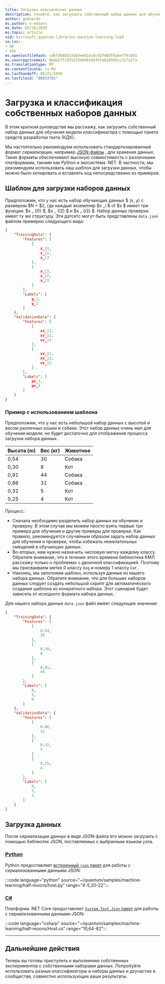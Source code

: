 ```yaml
---
title: Загрузка классических данных
description: Узнайте, как загрузить собственный набор данных для обучения модели-классификатора с помощью Microsoft Quantum Development Kit (КДК).
author: geduardo
ms.author: v-edsanc
ms.date: 02/16/2020
ms.topic: article
uid: microsoft.quantum.libraries.machine-learning.load
no-loc:
- Q#
- $$v
ms.openlocfilehash: cd6fdb6bb33a65ee02ac8c43f40df9abeff9c841
ms.sourcegitcommit: 9b0d1ffc8752334bd6145457a826505cc31fa27a
ms.translationtype: MT
ms.contentlocale: ru-RU
ms.lasthandoff: 09/21/2020
ms.locfileid: "90833701"
---
```

# <a name="load-and-classify-your-own-datasets"></a>Загрузка и классификация собственных наборов данных

В этом кратком руководстве мы расскажу, как загрузить собственный набор данных для обучения модели классификатора с помощью пакета средств разработки такта (КДК).

Мы настоятельно рекомендуем использовать стандартизированный формат сериализации, например [JSON-файлы](https://en.wikipedia.org/wiki/JSON) , для хранения данных.
Такие форматы обеспечивают высокую совместимость с различными платформами, такими как Python и экосистема .NET.
В частности, мы рекомендуем использовать наш шаблон для загрузки данных, чтобы можно было копировать и вставлять код непосредственно из примеров.

## <a name="template-for-loading-your-datasets"></a>Шаблон для загрузки наборов данных

Предположим, что у нас есть набор обучающих данных $ (x, y) с размером $N = $2, где каждый экземпляр $x _i $ of $x $ имеет три функции: $x _ {I1} $, $x _ {I2} $ и $x _ {i3} $.
Набор данных проверки имеет ту же структуру.
Эти датсетс могут быть представлены `data.json` файлом примерно следующего вида:

```json
{
    "TrainingData": {
        "Features": [
            [
                x_11,
                x_12,
                x_13
            ],
            [
                x_21,
                x_22,
                x_23
            ]
        ],
        "Labels": [
            y_1,
            y_2
        ]
    },
    "ValidationData": {
        "Features": [
            [
                xv_11,
                xv_12,
                xv_13
            ],
            [
                xv_11,
                xv_12,
                xv_13
            ]
        ],
        "Labels": [
            yv_1,
            yv_2
        ]
    }
}
```

### <a name="example-using-the-template"></a>Пример с использованием шаблона

Предположим, что у нас есть небольшой набор данных с высотой и весом различных кошки и собаки. Этот набор данных очень мал для обучения модели, но будет достаточно для отображения процесса загрузки набора данных.

| Высота (m) | Вес (кг) | Животное |
|-----------|------------|--------|
| 0,54      | 30         | Собака    |
| 0,30      | 8          | Кот    |
| 0,91      | 44         | Собака    |
| 0,86      | 31          | Собака    |
| 0,32      | 5         | Кот    |
| 0,25      | 4          | Кот    |

Процесс:

- Сначала необходимо разделить набор данных на обучение и проверку. В этом случае мы можем просто взять первые три примера для обучения и другие примеры для проверки. Как правило, рекомендуется случайным образом задать набор данных для обучения и проверки, чтобы избежать нежелательных смещений в обучающих данных.
- Во-вторых, нам нужно назначить числовую метку каждому классу. Обратите внимание, что в течение этого времени библиотека КМЛ расскажу только о проблемах с двоичной классификацией. Поэтому мы присваиваем метке 0 классу `Dog` и номеру 1 классу `Cat` .
- Наконец, мы заполняем шаблон, используя данные из нашего набора данных. Обратите внимание, что для больших наборов данных следует создать небольшой скрипт для автоматического создания шаблона из конкретного набора. Этот сценарий будет зависеть от исходного формата набора данных.

Для нашего набора данных `data.json` файл имеет следующее значение:

```json
{
    "TrainingData": {
        "Features": [
            [
                0.54,
                30
            ],
            [
                0.30,
                8
            ],
            [
                0.91,
                44
            ]
        ],
        "Labels": [
            0,
            1,
            0
        ]
    },
    "ValidationData": {
        "Features": [
            [
                0.86,
                31
            ],
            [
                0.32,
                5
            ]
            [
                0.25,
                4
            ]
        ],
        "Labels": [
            0,
            1,
            1
        ]
    }
}

```

## <a name="loading-the-data"></a>Загрузка данных

После сериализации данных в виде JSON-файла его можно загрузить с помощью библиотек JSON, поставляемых с выбранным языком узла.

### <a name="python"></a>[Python](#tab/tabid-python)

Python предоставляет [встроенный `json` пакет](https://docs.python.org/3.7/library/json.html) для работы с сериализованными данными JSON:

:::code language="python" source="~/quantum/samples/machine-learning/half-moons/host.py" range="4-5,20-22":::

### <a name="c"></a>[C#](#tab/tabid-csharp)

Платформа .NET Core предоставляет [ `System.Text.Json` пакет](https://www.nuget.org/packages/System.Text.Json) для работы с сериализованными данными JSON:

:::code language="csharp" source="~/quantum/samples/machine-learning/half-moons/Host.cs" range="10,64-82":::

***

## <a name="next-steps"></a>Дальнейшие действия

Теперь вы готовы приступить к выполнению собственных экспериментов с собственными наборами данных. Попробуйте использовать разные классификаторы и наборы данных и доучастие в сообществе, совместно использующих ваши результаты.
